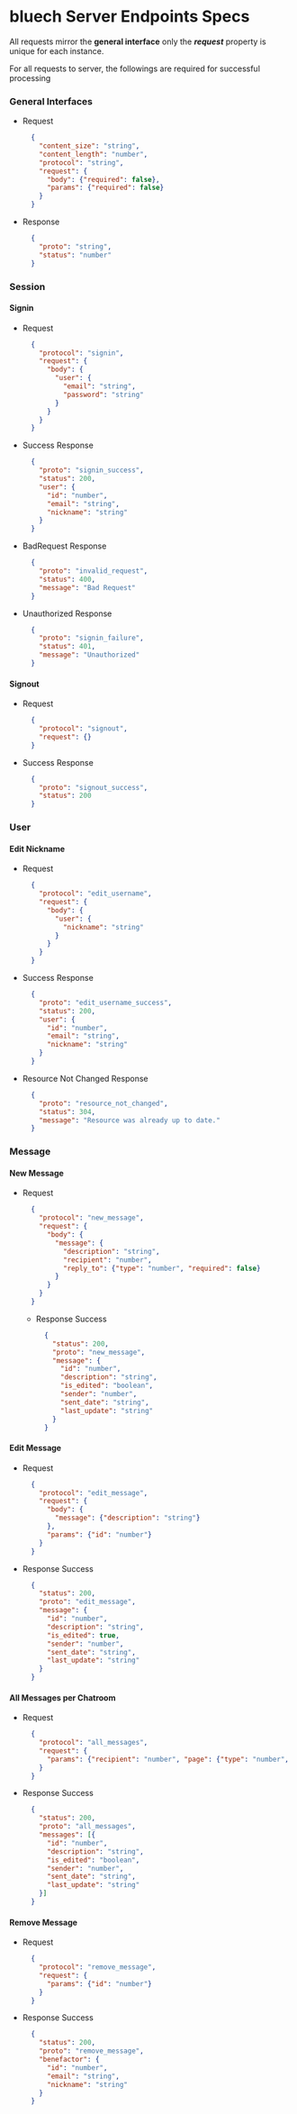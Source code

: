 # bluech Server Endpoints Specs
All requests mirror the **general interface** only the _**request**_ property is unique for each instance.

For all requests to server, the followings are required for successful processing

### General Interfaces
+ Request
  ```json
    {
      "content_size": "string",
      "content_length": "number",
      "protocol": "string",
      "request": {
        "body": {"required": false},
        "params": {"required": false}
      } 
    }
  ```
+ Response
  ```json
    {
      "proto": "string",
      "status": "number"
    }
  ```
  
### Session

#### Signin
+ Request
  ```json
    {
      "protocol": "signin",
      "request": {
        "body": {
          "user": {
            "email": "string",
            "password": "string"
          }     
        }
      }
    }
  ```
+ Success Response
  ```json
    {
      "proto": "signin_success",
      "status": 200,
      "user": {
        "id": "number",
        "email": "string",
        "nickname": "string"
      } 
    }
  ```
+ BadRequest Response
  ```json
    {
      "proto": "invalid_request",
      "status": 400,
      "message": "Bad Request"
    }
  ```
+ Unauthorized Response
  ```json
    {
      "proto": "signin_failure",
      "status": 401,
      "message": "Unauthorized"
    }
  ```
  
#### Signout
+ Request
  ```json
    {
      "protocol": "signout",
      "request": {}
    }
  ```
+ Success Response
  ```json
    {
      "proto": "signout_success",
      "status": 200
    }
  ```
  
### User

#### Edit Nickname
+ Request
  ```json
    {
      "protocol": "edit_username",
      "request": {
        "body": {
          "user": {
            "nickname": "string"
          }   
        }
      }
    }
  ```
+ Success Response
  ```json
    {
      "proto": "edit_username_success",
      "status": 200,
      "user": {
        "id": "number",
        "email": "string",
        "nickname": "string"
      } 
    }
  ```
+ Resource Not Changed Response
  ```json
    {
      "proto": "resource_not_changed",
      "status": 304,
      "message": "Resource was already up to date."
    }
  ```
  
### Message

#### New Message
+ Request
  ```json
    {
      "protocol": "new_message",
      "request": {
        "body": {
          "message": {
            "description": "string",
            "recipient": "number",
            "reply_to": {"type": "number", "required": false}
          }
        }
      } 
    }
  ```
  + Response Success
    ```json
      {
        "status": 200,
        "proto": "new_message",
        "message": {
          "id": "number",
          "description": "string",
          "is_edited": "boolean",
          "sender": "number",
          "sent_date": "string",
          "last_update": "string"
        } 
      }
    ```

#### Edit Message
+ Request
  ```json
    {
      "protocol": "edit_message",
      "request": {
        "body": {
          "message": {"description": "string"}
        },
        "params": {"id": "number"}
      } 
    }
  ```
+ Response Success
  ```json
    {
      "status": 200,
      "proto": "edit_message",
      "message": {
        "id": "number",
        "description": "string",
        "is_edited": true,
        "sender": "number",
        "sent_date": "string",
        "last_update": "string"
      } 
    }
  ```
  
#### All Messages per Chatroom
+ Request
  ```json
    {
      "protocol": "all_messages",
      "request": {
        "params": {"recipient": "number", "page": {"type": "number", "required": false}}
      } 
    }
  ```
+ Response Success
  ```json
    {
      "status": 200,
      "proto": "all_messages",
      "messages": [{
        "id": "number",
        "description": "string",
        "is_edited": "boolean",
        "sender": "number",
        "sent_date": "string",
        "last_update": "string"
      }] 
    }
  ```
  
#### Remove Message
+ Request
  ```json
    {
      "protocol": "remove_message",
      "request": {
        "params": {"id": "number"}
      } 
    }
  ```
+ Response Success
  ```json
    {
      "status": 200,
      "proto": "remove_message",
      "benefactor": {
        "id": "number",
        "email": "string",
        "nickname": "string"
      } 
    }
  ```
